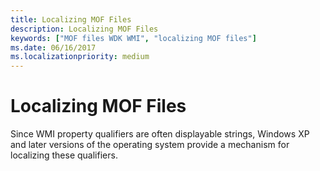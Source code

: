 ```yaml
---
title: Localizing MOF Files
description: Localizing MOF Files
keywords: ["MOF files WDK WMI", "localizing MOF files"]
ms.date: 06/16/2017
ms.localizationpriority: medium
---
```


# Localizing MOF Files





Since WMI property qualifiers are often displayable strings, Windows XP and later versions of the operating system provide a mechanism for localizing these qualifiers.

 

 




